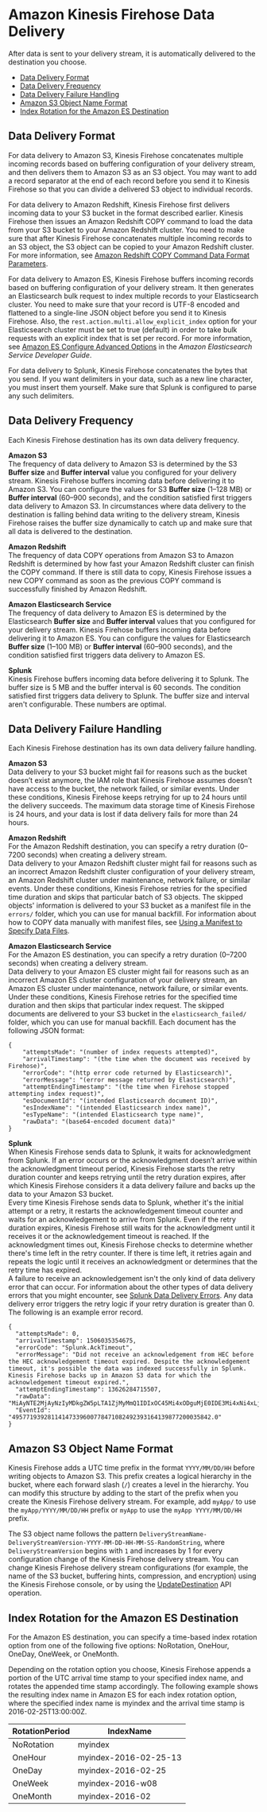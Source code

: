 # Amazon Kinesis Firehose Data Delivery<a name="basic-deliver"></a>

After data is sent to your delivery stream, it is automatically delivered to the destination you choose\.


+ [Data Delivery Format](#format)
+ [Data Delivery Frequency](#frequency)
+ [Data Delivery Failure Handling](#retry)
+ [Amazon S3 Object Name Format](#s3-object-name)
+ [Index Rotation for the Amazon ES Destination](#es-index-rotation)

## Data Delivery Format<a name="format"></a>

For data delivery to Amazon S3, Kinesis Firehose concatenates multiple incoming records based on buffering configuration of your delivery stream, and then delivers them to Amazon S3 as an S3 object\. You may want to add a record separator at the end of each record before you send it to Kinesis Firehose so that you can divide a delivered S3 object to individual records\. 

For data delivery to Amazon Redshift, Kinesis Firehose first delivers incoming data to your S3 bucket in the format described earlier\. Kinesis Firehose then issues an Amazon Redshift COPY command to load the data from your S3 bucket to your Amazon Redshift cluster\. You need to make sure that after Kinesis Firehose concatenates multiple incoming records to an S3 object, the S3 object can be copied to your Amazon Redshift cluster\. For more information, see [Amazon Redshift COPY Command Data Format Parameters](http://docs.aws.amazon.com/redshift/latest/dg/copy-parameters-data-format.html)\.

For data delivery to Amazon ES, Kinesis Firehose buffers incoming records based on buffering configuration of your delivery stream\. It then generates an Elasticsearch bulk request to index multiple records to your Elasticsearch cluster\. You need to make sure that your record is UTF\-8 encoded and flattened to a single\-line JSON object before you send it to Kinesis Firehose\. Also, the `rest.action.multi.allow_explicit_index` option for your Elasticsearch cluster must be set to true \(default\) in order to take bulk requests with an explicit index that is set per record\. For more information, see [Amazon ES Configure Advanced Options](http://docs.aws.amazon.com/elasticsearch-service/latest/developerguide//es-createupdatedomains.html#es-createdomain-configure-advanced-options) in the *Amazon Elasticsearch Service Developer Guide*\. 

For data delivery to Splunk, Kinesis Firehose concatenates the bytes that you send\. If you want delimiters in your data, such as a new line character, you must insert them yourself\. Make sure that Splunk is configured to parse any such delimiters\.

## Data Delivery Frequency<a name="frequency"></a>

Each Kinesis Firehose destination has its own data delivery frequency\.

**Amazon S3**  
The frequency of data delivery to Amazon S3 is determined by the S3 **Buffer size** and **Buffer interval** value you configured for your delivery stream\. Kinesis Firehose buffers incoming data before delivering it to Amazon S3\. You can configure the values for S3 **Buffer size** \(1–128 MB\) or **Buffer interval** \(60–900 seconds\), and the condition satisfied first triggers data delivery to Amazon S3\. In circumstances where data delivery to the destination is falling behind data writing to the delivery stream, Kinesis Firehose raises the buffer size dynamically to catch up and make sure that all data is delivered to the destination\. 

**Amazon Redshift**  
The frequency of data COPY operations from Amazon S3 to Amazon Redshift is determined by how fast your Amazon Redshift cluster can finish the COPY command\. If there is still data to copy, Kinesis Firehose issues a new COPY command as soon as the previous COPY command is successfully finished by Amazon Redshift\. 

**Amazon Elasticsearch Service**  
The frequency of data delivery to Amazon ES is determined by the Elasticsearch **Buffer size** and **Buffer interval** values that you configured for your delivery stream\. Kinesis Firehose buffers incoming data before delivering it to Amazon ES\. You can configure the values for Elasticsearch **Buffer size** \(1–100 MB\) or **Buffer interval** \(60–900 seconds\), and the condition satisfied first triggers data delivery to Amazon ES\. 

**Splunk**  
Kinesis Firehose buffers incoming data before delivering it to Splunk\. The buffer size is 5 MB and the buffer interval is 60 seconds\. The condition satisfied first triggers data delivery to Splunk\. The buffer size and interval aren't configurable\. These numbers are optimal\.

## Data Delivery Failure Handling<a name="retry"></a>

Each Kinesis Firehose destination has its own data delivery failure handling\.

**Amazon S3**  
Data delivery to your S3 bucket might fail for reasons such as the bucket doesn’t exist anymore, the IAM role that Kinesis Firehose assumes doesn’t have access to the bucket, the network failed, or similar events\. Under these conditions, Kinesis Firehose keeps retrying for up to 24 hours until the delivery succeeds\. The maximum data storage time of Kinesis Firehose is 24 hours, and your data is lost if data delivery fails for more than 24 hours\.

**Amazon Redshift**  
For the Amazon Redshift destination, you can specify a retry duration \(0–7200 seconds\) when creating a delivery stream\.  
Data delivery to your Amazon Redshift cluster might fail for reasons such as an incorrect Amazon Redshift cluster configuration of your delivery stream, an Amazon Redshift cluster under maintenance, network failure, or similar events\. Under these conditions, Kinesis Firehose retries for the specified time duration and skips that particular batch of S3 objects\. The skipped objects' information is delivered to your S3 bucket as a manifest file in the `errors/` folder, which you can use for manual backfill\. For information about how to COPY data manually with manifest files, see [Using a Manifest to Specify Data Files](http://docs.aws.amazon.com/redshift/latest/dg/loading-data-files-using-manifest.html)\. 

**Amazon Elasticsearch Service**  
For the Amazon ES destination, you can specify a retry duration \(0–7200 seconds\) when creating a delivery stream\.  
Data delivery to your Amazon ES cluster might fail for reasons such as an incorrect Amazon ES cluster configuration of your delivery stream, an Amazon ES cluster under maintenance, network failure, or similar events\. Under these conditions, Kinesis Firehose retries for the specified time duration and then skips that particular index request\. The skipped documents are delivered to your S3 bucket in the `elasticsearch_failed/` folder, which you can use for manual backfill\. Each document has the following JSON format:  

```
{
    "attemptsMade": "(number of index requests attempted)",
    "arrivalTimestamp": "(the time when the document was received by Firehose)",
    "errorCode": "(http error code returned by Elasticsearch)",
    "errorMessage": "(error message returned by Elasticsearch)",
    "attemptEndingTimestamp": "(the time when Firehose stopped attempting index request)",
    "esDocumentId": "(intended Elasticsearch document ID)",
    "esIndexName": "(intended Elasticsearch index name)",
    "esTypeName": "(intended Elasticsearch type name)",
    "rawData": "(base64-encoded document data)"
}
```

**Splunk**  
When Kinesis Firehose sends data to Splunk, it waits for acknowledgment from Splunk\. If an error occurs or the acknowledgment doesn’t arrive within the acknowledgment timeout period, Kinesis Firehose starts the retry duration counter and keeps retrying until the retry duration expires, after which Kinesis Firehose considers it a data delivery failure and backs up the data to your Amazon S3 bucket\.   
Every time Kinesis Firehose sends data to Splunk, whether it's the initial attempt or a retry, it restarts the acknowledgement timeout counter and waits for an acknowledgement to arrive from Splunk\. Even if the retry duration expires, Kinesis Firehose still waits for the acknowledgment until it receives it or the acknowledgement timeout is reached\. If the acknowledgment times out, Kinesis Firehose checks to determine whether there's time left in the retry counter\. If there is time left, it retries again and repeats the logic until it receives an acknowledgment or determines that the retry time has expired\.  
A failure to receive an acknowledgement isn't the only kind of data delivery error that can occur\. For information about the other types of data delivery errors that you might encounter, see [Splunk Data Delivery Errors](http://docs.aws.amazon.com/firehose/latest/dev/monitoring-with-cloudwatch-logs.html#monitoring-splunk-errors)\. Any data delivery error triggers the retry logic if your retry duration is greater than 0\.  
The following is an example error record\.  

```
{
  "attemptsMade": 0,
  "arrivalTimestamp": 1506035354675,
  "errorCode": "Splunk.AckTimeout",
  "errorMessage": "Did not receive an acknowledgement from HEC before the HEC acknowledgement timeout expired. Despite the acknowledgement timeout, it's possible the data was indexed successfully in Splunk. Kinesis Firehose backs up in Amazon S3 data for which the acknowledgement timeout expired.",
  "attemptEndingTimestamp": 13626284715507,
  "rawData": "MiAyNTE2MjAyNzIyMDkgZW5pLTA1ZjMyMmQ1IDIxOC45Mi4xODguMjE0IDE3Mi4xNi4xLjE2NyAyNTIzMyAxNDMzIDYgMSA0MCAxNTA2MDM0NzM0IDE1MDYwMzQ3OTQgUkVKRUNUIE9LCg==",
  "EventId": "49577193928114147339600778471082492393164139877200035842.0"
}
```

## Amazon S3 Object Name Format<a name="s3-object-name"></a>

Kinesis Firehose adds a UTC time prefix in the format `YYYY/MM/DD/HH` before writing objects to Amazon S3\. This prefix creates a logical hierarchy in the bucket, where each forward slash \(`/`\) creates a level in the hierarchy\. You can modify this structure by adding to the start of the prefix when you create the Kinesis Firehose delivery stream\. For example, add `myApp/` to use the `myApp/YYYY/MM/DD/HH` prefix or `myApp` to use the `myApp YYYY/MM/DD/HH` prefix\.

The S3 object name follows the pattern `DeliveryStreamName-DeliveryStreamVersion-YYYY-MM-DD-HH-MM-SS-RandomString`, where `DeliveryStreamVersion` begins with `1` and increases by 1 for every configuration change of the Kinesis Firehose delivery stream\. You can change Kinesis Firehose delivery stream configurations \(for example, the name of the S3 bucket, buffering hints, compression, and encryption\) using the Kinesis Firehose console, or by using the [UpdateDestination](http://docs.aws.amazon.com/firehose/latest/APIReference/API_UpdateDestination.html) API operation\.

## Index Rotation for the Amazon ES Destination<a name="es-index-rotation"></a>

For the Amazon ES destination, you can specify a time\-based index rotation option from one of the following five options: NoRotation, OneHour, OneDay, OneWeek, or OneMonth\.

Depending on the rotation option you choose, Kinesis Firehose appends a portion of the UTC arrival time stamp to your specified index name, and rotates the appended time stamp accordingly\. The following example shows the resulting index name in Amazon ES for each index rotation option, where the specified index name is myindex and the arrival time stamp is 2016\-02\-25T13:00:00Z\. 


| RotationPeriod | IndexName | 
| --- | --- | 
| NoRotation | myindex | 
| OneHour | myindex\-2016\-02\-25\-13 | 
| OneDay | myindex\-2016\-02\-25 | 
| OneWeek | myindex\-2016\-w08 | 
| OneMonth | myindex\-2016\-02 | 